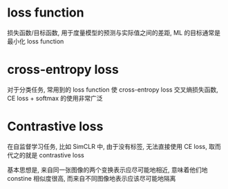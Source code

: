 # loss function

损失函数/目标函数, 用于度量模型的预测与实际值之间的差距, ML 的目标通常是最小化 loss function

# cross-entropy loss

对于分类任务, 常用到的 loss function 使 cross-entropy loss 交叉熵损失函数, CE loss + softmax 的使用非常广泛

# Contrastive loss

在自监督学习任务, 比如 SimCLR 中, 由于没有标签, 无法直接使用 CE loss, 取而代之的就是 contrastive loss

基本思想是, 来自同一张图像的两个变换表示应尽可能地相近, 意味着他们地 constine 相似度很高, 而来自不同图像地表示应该尽可能地隔离
